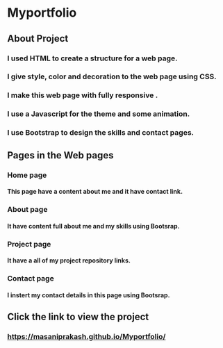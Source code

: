 # Myportfolio
## About Project
### I used HTML to create a structure for a web page.
### I give style, color and decoration to the web page using CSS.
### I make this web page with fully responsive .
### I use a Javascript for the theme and some animation.
### I use Bootstrap to design the skills and contact pages.

## Pages in the Web pages
### Home page 
#### This page have a content about me and it have contact link.
### About page 
#### It have content full about me and my skills using Bootsrap.
### Project page 
#### It have a all of my project repository links.
### Contact page 
#### I instert my contact details in this page using Bootsrap.

## Click the link to view the project
### https://masaniprakash.github.io/Myportfolio/

